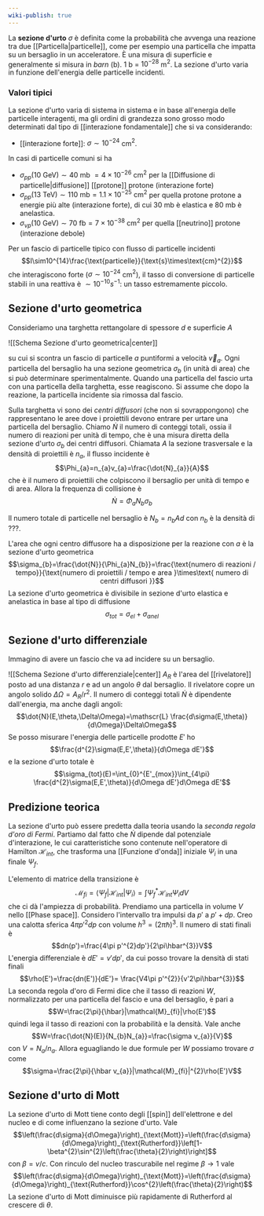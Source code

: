 ```yaml
---
wiki-publish: true
---
```

La **sezione d'urto** $\sigma$ è definita come la probabilità che avvenga una reazione tra due [[Particella|particelle]], come per esempio una particella che impatta su un bersaglio in un acceleratore. È una misura di superficie e generalmente si misura in *barn* (b). 1 b  = $10^{-28}$ m$^{2}$. La sezione d'urto varia in funzione dell'energia delle particelle incidenti.
### Valori tipici
La sezione d'urto varia di sistema in sistema e in base all'energia delle particelle interagenti, ma gli ordini di grandezza sono grosso modo determinati dal tipo di [[interazione fondamentale]] che si va considerando:
- [[interazione forte]]: $\sigma\sim10^{-24}$ cm$^{2}$.

In casi di particelle comuni si ha
- $\sigma_{pp}(10\text{ GeV})\sim40\text{ mb }=4\times10^{-26}\text{ cm}^{2}$ per la [[Diffusione di particelle|diffusione]] [[protone]] protone (interazione forte)
- $\sigma_{pp}(13\text{ TeV})\sim110\text{ mb}=1.1\times10^{-25}\text{ cm}^{2}$ per quella protone protone a energie più alte (interazione forte), di cui 30 mb è elastica e 80 mb è anelastica.
- $\sigma_{\nu p}(10\text{ GeV})\sim70\text{ fb}=7\times10^{-38}\text{ cm}^{2}$ per quella [[neutrino]] protone (interazione debole)

Per un fascio di particelle tipico con flusso di particelle incidenti
$$I\sim10^{14}\frac{\text{particelle}}{\text{s}\times\text{cm}^{2}}$$
che interagiscono forte ($\sigma\sim10^{-24}$ cm$^{2}$), il tasso di conversione di particelle stabili in una reattiva è $\sim10^{-10}s^{-1}$: un tasso estremamente piccolo.
## Sezione d'urto geometrica
Consideriamo una targhetta rettangolare di spessore $d$ e superficie $A$

![[Schema Sezione d'urto geometrica|center]]

su cui si scontra un fascio di particelle $a$ puntiformi a velocità $\vec{v}_{a}$. Ogni particella del bersaglio ha una sezione geometrica $\sigma_{b}$ (in unità di area) che si può determinare sperimentalmente. Quando una particella del fascio urta con una particella della targhetta, esse reagiscono. Si assume che dopo la reazione, la particella incidente sia rimossa dal fascio.

Sulla targhetta vi sono dei *centri diffusori* (che non si sovrappongono) che rappresentano le aree dove i proiettili devono entrare per urtare una particella del bersaglio. Chiamo $\dot{N}$ il numero di conteggi totali, ossia il numero di reazioni per unità di tempo, che è una misura diretta della sezione d'urto $\sigma_{b}$ dei centri diffusori. Chiamata $A$ la sezione trasversale e la densità di proiettili è $n_{a}$, il flusso incidente è
$$\Phi_{a}=n_{a}v_{a}=\frac{\dot{N}_{a}}{A}$$
che è il numero di proiettili che colpiscono il bersaglio per unità di tempo e di area. Allora la frequenza di collisione è
$$\dot{N}=\Phi_{a}N_{b}\sigma_{b}$$

Il numero totale di particelle nel bersaglio è $N_{b}=n_{b}Ad$ con $n_{b}$ è la densità di ???.

L'area che ogni centro diffusore ha a disposizione per la reazione con $a$ è la sezione d'urto geometrica
$$\sigma_{b}=\frac{\dot{N}}{\Phi_{a}N_{b}}=\frac{\text{numero di reazioni / tempo}}{\text{numero di proiettili / tempo e area }\times\text{ numero di centri diffusori }}$$
La sezione d'urto geometrica è divisibile in sezione d'urto elastica e anelastica in base al tipo di diffusione
$$\sigma_{tot}=\sigma_{el}+\sigma_{anel}$$
## Sezione d'urto differenziale
Immagino di avere un fascio che va ad incidere su un bersaglio.

![[Schema Sezione d'urto differenziale|center]]
$A_{R}$ è l'area del [[rivelatore]] posto ad una distanza $r$ e ad un angolo $\theta$ dal bersaglio. Il rivelatore copre un angolo solido $\Delta\Omega=A_{R}/r^{2}$. Il numero di conteggi totali $\dot{N}$ è dipendente dall'energia, ma anche dagli angoli:
$$\dot{N}(E,\theta,\Delta\Omega)=\mathscr{L} \frac{d\sigma(E,\theta)}{d\Omega}\Delta\Omega$$
Se posso misurare l'energia delle particelle prodotte $E'$ ho
$$\frac{d^{2}\sigma(E,E',\theta)}{d\Omega dE'}$$
e la sezione d'urto totale è
$$\sigma_{tot}(E)=\int_{0}^{E'_{mox}}\int_{4\pi} \frac{d^{2}\sigma(E,E',\theta)}{d\Omega dE'}d\Omega dE'$$
## Predizione teorica
La sezione d'urto può essere predetta dalla teoria usando la *seconda regola d'oro di Fermi*. Partiamo dal fatto che $\dot{N}$ dipende dal potenziale d'interazione, le cui caratteristiche sono contenute nell'operatore di Hamilton $\mathcal{H}_{int}$, che trasforma una [[Funzione d'onda]] iniziale $\Psi_{i}$ in una finale $\Psi_{f}$.

L'elemento di matrice della transizione è
$$\mathcal{M}_{fi}=\langle \Psi_{f}|\mathcal{H}_{int}|\Psi_{i}\rangle=\int\Psi_{f}^{*}\mathcal{H}_{int}\Psi_{i}dV$$
che ci dà l'ampiezza di probabilità. Prendiamo una particella in volume $V$ nello [[Phase space]]. Considero l'intervallo tra impulsi da $p'$ a $p'+dp$. Creo una calotta sferica $4\pi p'^{2}dp$ con volume $h^{3}=(2\pi\hbar)^{3}$. Il numero di stati finali è
$$dn(p')=\frac{4\pi p'^{2}dp'}{2\pi\hbar^{3}}V$$
L'energia differenziale è $dE'=v'dp'$, da cui posso trovare la densità di stati finali
$$\rho(E')=\frac{dn(E')}{dE'}= \frac{V4\pi p'^{2}}{v'2\pi\hbar^{3}}$$
La seconda regola d'oro di Fermi dice che il tasso di reazioni $W$, normalizzato per una particella del fascio e una del bersaglio, è pari a
$$W=\frac{2\pi}{\hbar}|\mathcal{M}_{fi}|\rho(E')$$
quindi lega il tasso di reazioni con la probabilità e la densità. Vale anche
$$W=\frac{\dot{N}(E)}{N_{b}N_{a}}=\frac{\sigma v_{a}}{V}$$
con $V=N_{a}/n_{a}$. Allora eguagliando le due formule per $W$ possiamo trovare $\sigma$ come
$$\sigma=\frac{2\pi}{\hbar v_{a}}|\mathcal{M}_{fi}|^{2}\rho(E')V$$
## Sezione d'urto di Mott
La sezione d'urto di Mott tiene conto degli [[spin]] dell'elettrone e del nucleo e di come influenzano la sezione d'urto. Vale
$$\left(\frac{d\sigma}{d\Omega}\right)_{\text{Mott}}=\left(\frac{d\sigma}{d\Omega}\right)_{\text{Rutherford}}\left[1-\beta^{2}\sin^{2}\left(\frac{\theta}{2}\right)\right]$$
con $\beta=v/c$. Con rinculo del nucleo trascurabile nel regime $\beta \rightarrow 1$ vale
$$\left(\frac{d\sigma}{d\Omega}\right)_{\text{Mott}}=\left(\frac{d\sigma}{d\Omega}\right)_{\text{Rutherford}}\cos^{2}\left(\frac{\theta}{2}\right)$$
La sezione d'urto di Mott diminuisce più rapidamente di Rutherford al crescere di $\theta$.